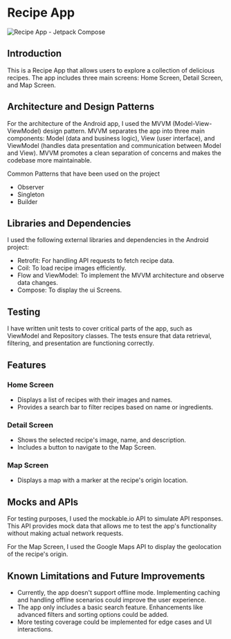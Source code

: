 # Recipe App

![Recipe App - Jetpack Compose](https://github.com/ahuamana/Yaku-Lab-Official/assets/60039961/0e3d4820-df61-4984-8515-ea6346b149f9)

## Introduction
This is a Recipe App that allows users to explore a collection of delicious recipes. The app includes three main screens: Home Screen, Detail Screen, and Map Screen.

## Architecture and Design Patterns

For the architecture of the Android app, I used the MVVM (Model-View-ViewModel) design pattern. MVVM separates the app into three main components: Model (data and business logic), View (user interface), and ViewModel (handles data presentation and communication between Model and View). MVVM promotes a clean separation of concerns and makes the codebase more maintainable.

Common Patterns that have been used on the project

- Observer
- Singleton
- Builder

## Libraries and Dependencies

I used the following external libraries and dependencies in the Android project:

- Retrofit: For handling API requests to fetch recipe data.
- Coil: To load recipe images efficiently.
- Flow and ViewModel: To implement the MVVM architecture and observe data changes.
- Compose: To display the ui Screens.

## Testing

I have written unit tests to cover critical parts of the app, such as ViewModel and Repository classes. The tests ensure that data retrieval, filtering, and presentation are functioning correctly.

## Features

### Home Screen

- Displays a list of recipes with their images and names.
- Provides a search bar to filter recipes based on name or ingredients.

### Detail Screen

- Shows the selected recipe's image, name, and description.
- Includes a button to navigate to the Map Screen.

### Map Screen

- Displays a map with a marker at the recipe's origin location.

## Mocks and APIs

For testing purposes, I used the mockable.io API to simulate API responses. This API provides mock data that allows me to test the app's functionality without making actual network requests.

For the Map Screen, I used the Google Maps API to display the geolocation of the recipe's origin.

## Known Limitations and Future Improvements

- Currently, the app doesn't support offline mode. Implementing caching and handling offline scenarios could improve the user experience.
- The app only includes a basic search feature. Enhancements like advanced filters and sorting options could be added.
- More testing coverage could be implemented for edge cases and UI interactions.


